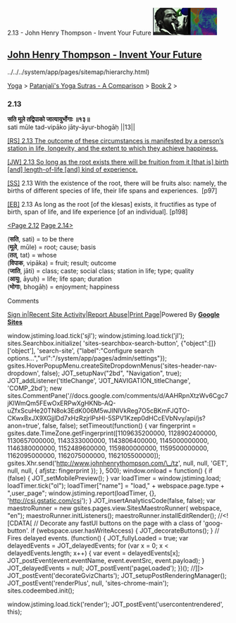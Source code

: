 2.13 - John Henry Thompson - Invent Your Future [![John Henry Thompson - Invent Your Future](../../../_/rsrc/1329567069254/config/customLogo.gif-revision=6.png)](../../../index.html)

[John Henry Thompson - Invent Your Future](../../../index.html)
---------------------------------------------------------------

../../../system/app/pages/sitemap/hierarchy.html)
    

[Yoga](../../../yoga.html)‎ > ‎[Patanjali's Yoga Sutras - A Comparison](../../patanjani.html)‎ > ‎[Book 2](../book-2.html)‎ > ‎

### 2.13

**सति मूले तद्विपाको जात्यायुर्भोगाः ॥१३॥**  
sati mūle tad-vipāko jāty-āyur-bhogāḥ ||13||  
  
  
[\[RS\] 2.13 The outcome of these circumstances is manifested by a person’s station in life, longevity, and the extent to which they achieve happiness.](http://www.ashtangayoga.info/philosophy/yoga-sutra-patanjali/chapter-2/item/sati-mule-tad-vipako-jaty-ayur-bhogah-13/)  
  
[\[JW\] 2.13 So long as the root exists there will be fruition from it \[that is\] birth \[and\] length-of-life \[and\] kind of experience.](http://books.google.com/books?id=YzFImjtOxUwC&pg=PA122&ci=166%2C993%2C761%2C55&source=bookclip)  
  
[\[SS\]](http://www.amazon.com/Yoga-Sutras-Patanjali-Commentary-Satchidananda/dp/0932040381) 2.13 With the existence of the root, there will be fruits also: namely, the births of different species of life, their life spans and experiences.  \[p97\]  
  
[\[EB\]](http://www.amazon.com/Yoga-Sutras-Patanjali-Translation-Commentary/dp/0865477361/ref=sr_1_1?ie=UTF8&s=books&qid=1250508322&sr=1-1) 2.13 As long as the root \[of the klesas\] exists, it fructifies as type of birth, span of life, and life experience \[of an individual\]. \[p198\]  
  
[<Page 2.12](212.html)  [Page 2.14>](214.html)  
  
  

(**सति**, sati) = to be there  
(**मूले**, mūle) = root; cause; basis  
(**तत्**, tat) = whose  
(**विपाक**, vipāka) = fruit; result; outcome  
(**जाति**, jāti) = class; caste; social class; station in life; type; quality  
(**आयुः**, āyuḥ) = life; life span; duration  
(**भोगाः**, bhogāḥ) = enjoyment; happiness

Comments

[Sign in](https://accounts.google.com/ServiceLogin?continue=http://sites.google.com/a/johnhenrythompson.com/jht/yoga/patanjani/book-2/213&service=jotspot)|[Recent Site Activity](../../../system/app/pages/recentChanges.html)|[Report Abuse](http://sites.google.com/a/johnhenrythompson.com/jht/system/app/pages/reportAbuse)|[Print Page](javascript:;)|Powered By **[Google Sites](http://sites.google.com/site)**

window.jstiming.load.tick('sjl'); window.jstiming.load.tick('jl'); sites.Searchbox.initialize( 'sites-searchbox-search-button', {"object":\[\]}\['object'\], 'search-site', {"label":"Configure search options...","url":"/system/app/pages/admin/settings"}); gsites.HoverPopupMenu.createSiteDropdownMenus('sites-header-nav-dropdown', false); JOT\_setupNav("2bd", "Navigation", true); JOT\_addListener('titleChange', 'JOT\_NAVIGATION\_titleChange', 'COMP\_2bd'); new sites.CommentPane('//docs.google.com/comments/d/AAHRpnXtzWv6Cgc7jKlWmQm5FEwOxERPwXgHKNb-AQ-uZfxScuHe20TN8ok3EdK006M5wJINlVkReg7O5cBKmFJQTO-CKwxBxJX9XGjjlDd7xHzRzjrlPsHI-5SPV1Kzep0dHCcEVbNvy/api/js?anon=true', false, false); setTimeout(function() { var fingerprint = gsites.date.TimeZone.getFingerprint(\[1109635200000, 1128902400000, 1130657000000, 1143333000000, 1143806400000, 1145000000000, 1146380000000, 1152489600000, 1159800000000, 1159500000000, 1162095000000, 1162075000000, 1162105500000\]); gsites.Xhr.send('http://www.johnhenrythompson.com/\_/tz', null, null, 'GET', null, null, { afjstz: fingerprint }); }, 500); window.onload = function() { if (false) { JOT\_setMobilePreview(); } var loadTimer = window.jstiming.load; loadTimer.tick("ol"); loadTimer\["name"\] = "load," + webspace.page.type + ",user\_page"; window.jstiming.report(loadTimer, {}, 'http://csi.gstatic.com/csi'); } JOT\_insertAnalyticsCode(false, false); var maestroRunner = new gsites.pages.view.SitesMaestroRunner( webspace, "en"); maestroRunner.initListeners(); maestroRunner.installEditRender(); //<!\[CDATA\[ // Decorate any fastUI buttons on the page with a class of 'goog-button'. if (webspace.user.hasWriteAccess) { JOT\_decorateButtons(); } // Fires delayed events. (function() { JOT\_fullyLoaded = true; var delayedEvents = JOT\_delayedEvents; for (var x = 0; x < delayedEvents.length; x++) { var event = delayedEvents\[x\]; JOT\_postEvent(event.eventName, event.eventSrc, event.payload); } JOT\_delayedEvents = null; JOT\_postEvent('pageLoaded'); })(); //\]\]> JOT\_postEvent('decorateGvizCharts'); JOT\_setupPostRenderingManager(); JOT\_postEvent('renderPlus', null, 'sites-chrome-main'); sites.codeembed.init();

window.jstiming.load.tick('render'); JOT\_postEvent('usercontentrendered', this);